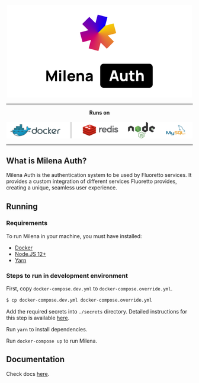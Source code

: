 <p align="center">
  <img width="500px" src="./docs/assets/logo.png" />
</p>
<hr>
<p align="center">
  <strong>Runs on</strong>
  <br>
  <br>
  <img width="600px" src="./docs/assets/stack.png" />
</p>
<hr>

## What is Milena Auth?

Milena Auth is the authentication system to be used by Fluoretto services. It provides a custom integration of different services Fluoretto provides, creating
a unique, seamless user experience.

## Running

### Requirements

To run Milena in your machine, you must have installed:

- [Docker](https://www.docker.com/)
- [Node.JS 12+](https://nodejs.org/en/)
- [Yarn](https://yarnpkg.com/)

### Steps to run in development environment

First, copy `docker-compose.dev.yml` to `docker-compose.override.yml`.

```bash
$ cp docker-compose.dev.yml docker-compose.override.yml
```

Add the required secrets into `./secrets` directory. Detailed instructions for this step is available [here](./secrets).

Run `yarn` to install dependencies.

Run `docker-compose up` to run Milena.

## Documentation

Check docs [here](./docs).

